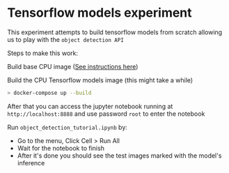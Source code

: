 # Tensorflow models experiment


This experiment attempts to build tensorflow models from scratch allowing us to play with the `object detection API`

Steps to make this work: 

Build base CPU image ([See instructions here](https://github.com/dorucioclea/tensorflow-docker/blob/master/tensorflow-base/Instructions.md))

Build the CPU Tensorflow models image (this might take a while)

```sh
> docker-compose up --build
```

After that you can access the jupyter notebook running at `http://localhost:8888` and use password `root` to enter the notebook

Run `object_detection_tutorial.ipynb` by:

* Go to the menu, Click Cell > Run All
* Wait for the notebook to finish
* After it's done you should see the test images marked with the model's inference

